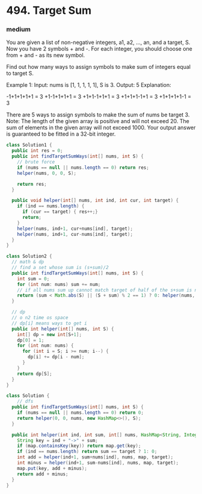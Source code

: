 # 494. Target Sum
### medium
You are given a list of non-negative integers, a1, a2, ..., an, and a target, S. Now you have 2 symbols + and -. For each integer, you should choose one from + and - as its new symbol.

Find out how many ways to assign symbols to make sum of integers equal to target S.

Example 1:
Input: nums is [1, 1, 1, 1, 1], S is 3. 
Output: 5
Explanation: 

-1+1+1+1+1 = 3
+1-1+1+1+1 = 3
+1+1-1+1+1 = 3
+1+1+1-1+1 = 3
+1+1+1+1-1 = 3

There are 5 ways to assign symbols to make the sum of nums be target 3.
Note:
The length of the given array is positive and will not exceed 20.
The sum of elements in the given array will not exceed 1000.
Your output answer is guaranteed to be fitted in a 32-bit integer.

```Java
class Solution1 {
  public int res = 0;
  public int findTargetSumWays(int[] nums, int S) {
    // brute force
    if (nums == null || nums.length == 0) return res;
    helper(nums, 0, 0, S);

    return res;
  }

  public void helper(int[] nums, int ind, int cur, int target) {
    if (ind == nums.length) {
      if (cur == target) { res++;}
      return;
    }
    helper(nums, ind+1, cur+nums[ind], target);
    helper(nums, ind+1, cur-nums[ind], target);
  }
}

class Solution2 {
  // math & dp
  // find a set whose sum is (s+sum)/2
  public int findTargetSumWays(int[] nums, int S) {
    int sum = 0;
    for (int num: nums) sum += num;
    // if all nums sum up cannot match target of half of the s+sum is not an int, return 0
    return (sum < Math.abs(S) || (S + sum) % 2 == 1) ? 0: helper(nums, (S+sum)/2);
  }

  // dp
  // o n2 time os space
  // dp[i] means ways to get i
  public int helper(int[] nums, int S) {
    int[] dp = new int[S+1];
    dp[0] = 1;
    for (int num: nums) {
      for (int i = S; i >= num; i--) {
        dp[i] += dp[i - num];
      }
    }
    return dp[S];
  }
}

class Solution {
    // dfs
  public int findTargetSumWays(int[] nums, int S) {
    if (nums == null || nums.length == 0) return 0;
    return helper(0, 0, nums, new HashMap<>(), S);
  }

  public int helper(int ind, int sum, int[] nums, HashMap<String, Integer> map, int target) {
    String key = ind + "->" + sum;
    if (map.containsKey(key)) return map.get(key);
    if (ind == nums.length) return sum == target ? 1: 0;
    int add = helper(ind+1, sum+nums[ind], nums, map, target);
    int minus = helper(ind+1, sum-nums[ind], nums, map, target);
    map.put(key, add + minus);
    return add + minus;
  }
}
```